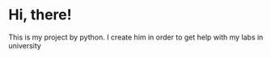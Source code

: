 # Hi, there!
This is my project by python. I create him in
order to get help with my labs in university